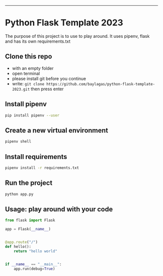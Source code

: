 
---
# Python Flask Template 2023

The purpose of this project is to use to play around. It uses pipenv, flask and has its own requirements.txt

## Clone this repo

- with an empty folder
- open terminal
- please install git before you continue
- write: ```git clone https://github.com/baylagas/python-flask-template-2023.git``` then press enter

## Install pipenv

```bash
pip install pipenv --user
```

## Create a new virtual environment

```bash
pipenv shell
```

## Install requirements

```bash
pipenv install -r requirements.txt
```

## Run the project

```bash
python app.py
```

## Usage: play around with your code

```py
from flask import Flask

app = Flask(__name__)


@app.route("/")
def hello():
    return "hello world"


if __name__ == "__main__":
    app.run(debug=True)
```